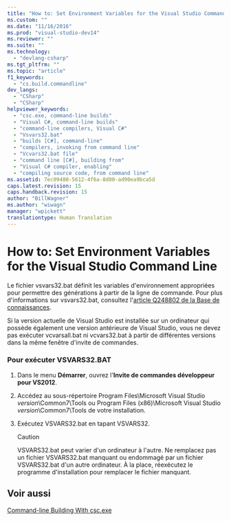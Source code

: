 ```yaml
---
title: "How to: Set Environment Variables for the Visual Studio Command Line | Microsoft Docs"
ms.custom: ""
ms.date: "11/16/2016"
ms.prod: "visual-studio-dev14"
ms.reviewer: ""
ms.suite: ""
ms.technology: 
  - "devlang-csharp"
ms.tgt_pltfrm: ""
ms.topic: "article"
f1_keywords: 
  - "cs.build.commandline"
dev_langs: 
  - "CSharp"
  - "CSharp"
helpviewer_keywords: 
  - "csc.exe, command-line builds"
  - "Visual C#, command-line builds"
  - "command-line compilers, Visual C#"
  - "Vsvars32.bat"
  - "builds [C#], command-line"
  - "compilers, invoking from command line"
  - "Vcvars32.bat file"
  - "command line [C#], building from"
  - "Visual C# compiler, enabling"
  - "compiling source code, from command line"
ms.assetid: 7ec09480-5612-4f6a-8d00-ad90ea9bca5d
caps.latest.revision: 15
caps.handback.revision: 15
author: "BillWagner"
ms.author: "wiwagn"
manager: "wpickett"
translationtype: Human Translation
---
```

# How to: Set Environment Variables for the Visual Studio Command Line
Le fichier vsvars32.bat définit les variables d'environnement appropriées pour permettre des générations à partir de la ligne de commande.  Pour plus d'informations sur vsvars32.bat, consultez l'[article Q248802 de la Base de connaissances](http://go.microsoft.com/fwlink/?LinkId=225042).  
  
 Si la version actuelle de Visual Studio est installée sur un ordinateur qui possède également une version antérieure de Visual Studio, vous ne devez pas exécuter vcvarsall.bat ni vcvars32.bat à partir de différentes versions dans la même fenêtre d'invite de commandes.  
  
### Pour exécuter VSVARS32.BAT  
  
1.  Dans le menu **Démarrer**, ouvrez l'**Invite de commandes développeur pour VS2012**.  
  
2.  Accédez au sous\-répertoire Program Files\\Microsoft Visual Studio *version*\\Common7\\Tools ou Program Files \(x86\)\\Microsoft Visual Studio *version*\\Common7\\Tools de votre installation.  
  
3.  Exécutez VSVARS32.bat en tapant VSVARS32.  
  
    > [!CAUTION]
    >  VSVARS32.bat peut varier d'un ordinateur à l'autre.  Ne remplacez pas un fichier VSVARS32.bat manquant ou endommagé par un fichier VSVARS32.bat d'un autre ordinateur.  À la place, réexécutez le programme d'installation pour remplacer le fichier manquant.  
  
## Voir aussi  
 [Command\-line Building With csc.exe](../../../csharp/language-reference/compiler-options/command-line-building-with-csc-exe.md)